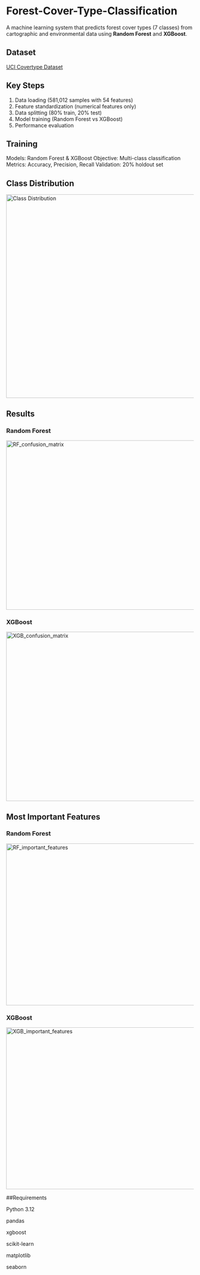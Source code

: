 # Forest-Cover-Type-Classification

A machine learning system that predicts forest cover types (7 classes) from cartographic and environmental data using **Random Forest** and **XGBoost**.

## Dataset

[UCI Covertype Dataset](https://archive.ics.uci.edu/ml/datasets/Covertype)

## Key Steps
1. Data loading (581,012 samples with 54 features)
2. Feature standardization (numerical features only)
3. Data splitting (80% train, 20% test)
4. Model training (Random Forest vs XGBoost)
5. Performance evaluation

## Training
Models: Random Forest & XGBoost
Objective: Multi-class classification
Metrics: Accuracy, Precision, Recall
Validation: 20% holdout set

## Class Distribution
<img width="876" height="547" alt="Class Distribution" src="https://github.com/user-attachments/assets/e8e59160-806a-42e6-8b62-b338becf46c1" />

## Results
### Random Forest
<img width="524" height="455" alt="RF_confusion_matrix" src="https://github.com/user-attachments/assets/25be2c5e-f8f7-4245-9cd2-a7d7c615764b" />


### XGBoost
<img width="524" height="455" alt="XGB_confusion_matrix" src="https://github.com/user-attachments/assets/4921f378-67c6-41fd-8f61-2af8e617dffa" />

## Most Important Features
### Random Forest
<img width="776" height="435" alt="RF_important_features" src="https://github.com/user-attachments/assets/9818b9cd-676e-457c-94dd-fdfd3c822aa6" />

### XGBoost
<img width="656" height="435" alt="XGB_important_features" src="https://github.com/user-attachments/assets/39fc4d6c-8d91-4482-890d-3525a5d722c2" />

##Requirements

Python 3.12

pandas

xgboost

scikit-learn

matplotlib

seaborn
